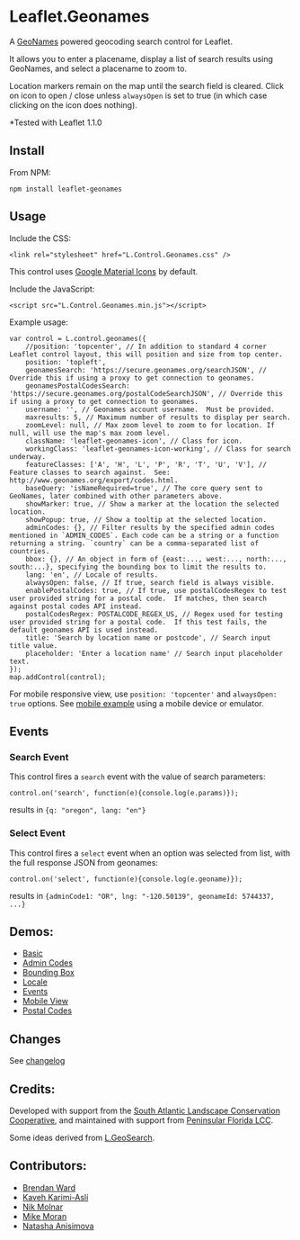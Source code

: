 # Leaflet.Geonames

A [GeoNames](http://www.geonames.org/) powered geocoding search control for Leaflet.

It allows you to enter a placename, display a list of search results using GeoNames,
and select a placename to zoom to.

Location markers remain on the map until the search field is cleared.
Click on icon to open / close unless `alwaysOpen` is set to true (in which case clicking on the icon does nothing).

\*Tested with Leaflet 1.1.0

## Install

From NPM:

```
npm install leaflet-geonames
```

## Usage

Include the CSS:

```
<link rel="stylesheet" href="L.Control.Geonames.css" />
```

This control uses [Google Material Icons](https://design.google.com/icons) by default.

Include the JavaScript:

```
<script src="L.Control.Geonames.min.js"></script>
```

Example usage:

```
var control = L.control.geonames({
    //position: 'topcenter', // In addition to standard 4 corner Leaflet control layout, this will position and size from top center.
    position: 'topleft',
    geonamesSearch: 'https://secure.geonames.org/searchJSON', // Override this if using a proxy to get connection to geonames.
    geonamesPostalCodesSearch: 'https://secure.geonames.org/postalCodeSearchJSON', // Override this if using a proxy to get connection to geonames.
    username: '', // Geonames account username.  Must be provided.
    maxresults: 5, // Maximum number of results to display per search.
    zoomLevel: null, // Max zoom level to zoom to for location. If null, will use the map's max zoom level.
    className: 'leaflet-geonames-icon', // Class for icon.
    workingClass: 'leaflet-geonames-icon-working', // Class for search underway.
    featureClasses: ['A', 'H', 'L', 'P', 'R', 'T', 'U', 'V'], // Feature classes to search against.  See: http://www.geonames.org/export/codes.html.
    baseQuery: 'isNameRequired=true', // The core query sent to GeoNames, later combined with other parameters above.
    showMarker: true, // Show a marker at the location the selected location.
    showPopup: true, // Show a tooltip at the selected location.
    adminCodes: {}, // Filter results by the specified admin codes mentioned in `ADMIN_CODES`. Each code can be a string or a function returning a string. `country` can be a comma-separated list of countries.
    bbox: {}, // An object in form of {east:..., west:..., north:..., south:...}, specifying the bounding box to limit the results to.
    lang: 'en', // Locale of results.
    alwaysOpen: false, // If true, search field is always visible.
    enablePostalCodes: true, // If true, use postalCodesRegex to test user provided string for a postal code.  If matches, then search against postal codes API instead.
    postalCodesRegex: POSTALCODE_REGEX_US, // Regex used for testing user provided string for a postal code.  If this test fails, the default geonames API is used instead.
    title: 'Search by location name or postcode', // Search input title value.
    placeholder: 'Enter a location name' // Search input placeholder text.
});
map.addControl(control);
```

For mobile responsive view, use `position: 'topcenter'` and `alwaysOpen: true` options.
See [mobile example](http://consbio.github.io/Leaflet.Geonames/examples/mobileview.html)
using a mobile device or emulator.

## Events

### Search Event

This control fires a `search` event with the value of search parameters:

`control.on('search', function(e){console.log(e.params)});`

results in
`{q: "oregon", lang: "en"}`

### Select Event

This control fires a `select` event when an option was selected from list,
with the full response JSON from geonames:

`control.on('select', function(e){console.log(e.geoname)});`

results in
`{adminCode1: "OR", lng: "-120.50139", geonameId: 5744337, ...}`

## Demos:

-   [Basic](examples/basic.html)
-   [Admin Codes](examples/adminCodes.html)
-   [Bounding Box](examples/bbox.html)
-   [Locale](examples/locale.html)
-   [Events](examples/events.html)
-   [Mobile View](examples/mobileview.html)
-   [Postal Codes](examples/postCodes.html)

## Changes

See [changelog](CHANGES.md)

## Credits:

Developed with support from the [South Atlantic Landscape Conservation Cooperative](http://www.southatlanticlcc.org/), and maintained with support from [Peninsular Florida LCC](http://peninsularfloridalcc.org/).

Some ideas derived from [L.GeoSearch](https://github.com/smeijer/L.GeoSearch).

## Contributors:

-   [Brendan Ward](https://github.com/brendan-ward)
-   [Kaveh Karimi-Asli](https://github.com/ka7eh)
-   [Nik Molnar](https://github.com/nikmolnar)
-   [Mike Moran](https://github.com/mikemoraned)
-   [Natasha Anisimova](https://github.com/anisimon)
